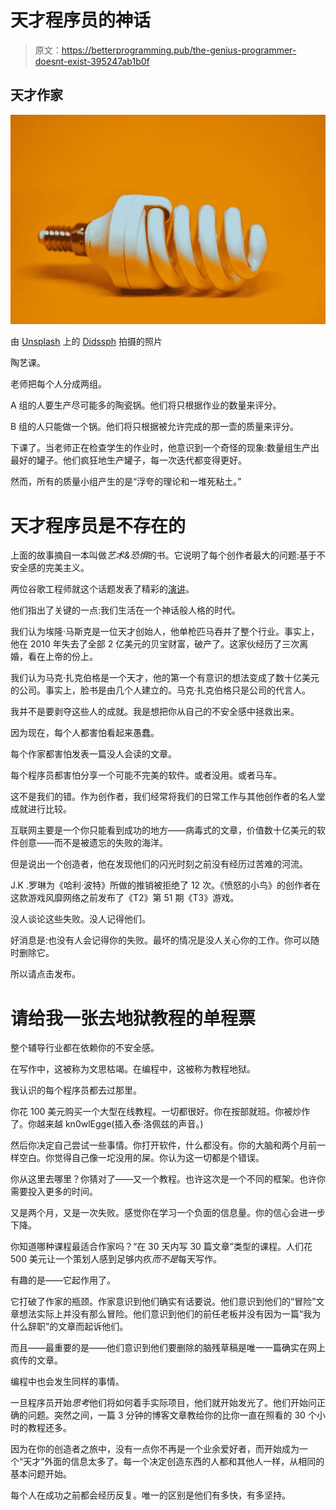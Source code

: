 # 天才程序员的神话

> 原文：<https://betterprogramming.pub/the-genius-programmer-doesnt-exist-395247ab1b0f>

## 天才作家

![](img/16cf94fd5e5293ff30bd5cff5338011c.png)

由 [Unsplash](https://unsplash.com/s/photos/genius?utm_source=unsplash&utm_medium=referral&utm_content=creditCopyText) 上的 [Didssph](https://unsplash.com/@didsss?utm_source=unsplash&utm_medium=referral&utm_content=creditCopyText) 拍摄的照片

陶艺课。

老师把每个人分成两组。

A 组的人要生产尽可能多的陶瓷锅。他们将只根据作业的数量来评分。

B 组的人只能做一个锅。他们将只根据被允许完成的那一壶的质量来评分。

下课了。当老师正在检查学生的作业时，他意识到一个奇怪的现象:数量组生产出最好的罐子。他们疯狂地生产罐子，每一次迭代都变得更好。

然而，所有的质量小组产生的是“浮夸的理论和一堆死粘土。”

# 天才程序员是不存在的

上面的故事摘自一本叫做*艺术&恐惧*的书。它说明了每个创作者最大的问题:基于不安全感的完美主义。

两位谷歌工程师就这个话题发表了精彩的[演讲](https://www.youtube.com/watch?v=0SARbwvhupQ&ab_channel=GoogleDevelopers)。

他们指出了关键的一点:我们生活在一个神话般人格的时代。

我们认为埃隆·马斯克是一位天才创始人，他单枪匹马吞并了整个行业。事实上，他在 2010 年失去了全部 2 亿美元的贝宝财富，破产了。这家伙经历了三次离婚，看在上帝的份上。

我们认为马克·扎克伯格是一个天才，他的第一个有意识的想法变成了数十亿美元的公司。事实上，脸书是由几个人建立的。马克·扎克伯格只是公司的代言人。

我并不是要剥夺这些人的成就。我是想把你从自己的不安全感中拯救出来。

因为现在，每个人都害怕看起来愚蠢。

每个作家都害怕发表一篇没人会读的文章。

每个程序员都害怕分享一个可能不完美的软件。或者没用。或者马车。

这不是我们的错。作为创作者，我们经常将我们的日常工作与其他创作者的名人堂成就进行比较。

互联网主要是一个你只能看到成功的地方——病毒式的文章，价值数十亿美元的软件创意——而不是被遗忘的失败的海洋。

但是说出一个创造者，他在发现他们的闪光时刻之前没有经历过苦难的河流。

J.K .罗琳为《哈利·波特》所做的推销被拒绝了 12 次。《愤怒的小鸟》的创作者在这款游戏风靡网络之前发布了《T2》第 51 期《T3》游戏。

没人谈论这些失败。没人记得他们。

好消息是:也没有人会记得你的失败。最坏的情况是没人关心你的工作。你可以随时删除它。

所以请点击发布。

# 请给我一张去地狱教程的单程票

整个辅导行业都在依赖你的不安全感。

在写作中，这被称为文思枯竭。在编程中，这被称为教程地狱。

我认识的每个程序员都去过那里。

你花 100 美元购买一个大型在线教程。一切都很好。你在按部就班。你被炒作了。你越来越 kn0wlEgge(插入泰·洛佩兹的声音。)

然后你决定自己尝试一些事情。你打开软件，什么都没有。你的大脑和两个月前一样空白。你觉得自己像一坨没用的屎。你认为这一切都是个错误。

你从这里去哪里？你猜对了——又一个教程。也许这次是一个不同的框架。也许你需要投入更多的时间。

又是两个月，又是一次失败。感觉你在学习一个负面的信息量。你的信心会进一步下降。

你知道哪种课程最适合作家吗？“在 30 天内写 30 篇文章”类型的课程。人们花 500 美元让一个策划人感到足够内疚*而不是*每天写作。

有趣的是——它起作用了。

它打破了作家的瓶颈。作家意识到他们确实有话要说。他们意识到他们的“冒险”文章想法实际上并没有那么冒险。他们意识到他们的前任老板并没有因为一篇“我为什么辞职”的文章而起诉他们。

而且——最重要的是——他们意识到他们要删除的脑残草稿是唯一一篇确实在网上疯传的文章。

编程中也会发生同样的事情。

一旦程序员开始*思考*他们将如何着手实际项目，他们就开始发光了。他们开始问正确的问题。突然之间，一篇 3 分钟的博客文章教给你的比你一直在照看的 30 个小时的教程还多。

因为在你的创造者之旅中，没有一点你不再是一个业余爱好者，而开始成为一个“天才”外面的信息太多了。每一个决定创造东西的人都和其他人一样，从相同的基本问题开始。

每个人在成功之前都会经历反复。唯一的区别是他们有多快，有多坚持。